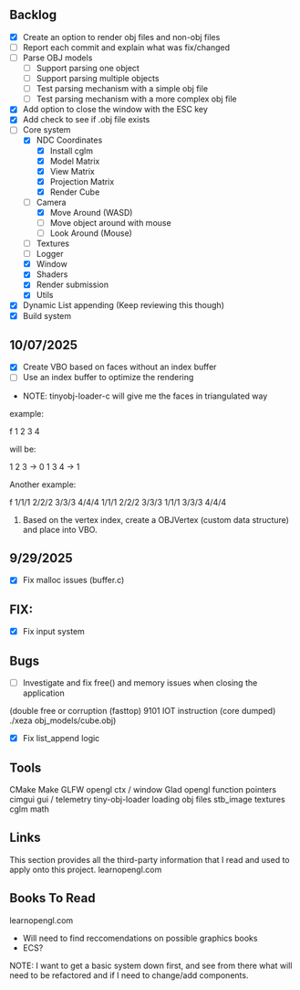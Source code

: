 ## Backlog 
- [x] Create an option to render obj files and non-obj files
- [ ] Report each commit and explain what was fix/changed
- [ ] Parse OBJ models 
    - [ ] Support parsing one object
    - [ ] Support parsing multiple objects
    - [ ] Test parsing mechanism with a simple obj file
    - [ ] Test parsing mechanism with a more complex obj file
- [x] Add option to close the window with the ESC key
- [x] Add check to see if .obj file exists 
- [ ] Core system 
    - [x] NDC Coordinates 
        - [x] Install cglm 
        - [x] Model Matrix
        - [x] View Matrix
        - [x] Projection Matrix
        - [x] Render Cube 
    - [ ] Camera 
        - [x] Move Around (WASD) 
        - [ ] Move object around with mouse
        - [ ] Look Around (Mouse) 
    - [ ] Textures 
    - [ ] Logger 
    - [x] Window
    - [x] Shaders 
    - [x] Render submission 
    - [x] Utils 
- [x] Dynamic List appending (Keep reviewing this though)
- [x] Build system

## 10/07/2025 
- [x] Create VBO based on faces without an index buffer
- [ ] Use an index buffer to optimize the rendering

* NOTE: tinyobj-loader-c will give me the faces in 
triangulated way

example:

f 1 2 3 4

will be: 

1 2 3 -> 0
1 3 4 -> 1

Another example:

f 1/1/1 2/2/2 3/3/3 4/4/4
1/1/1 2/2/2 3/3/3
1/1/1 3/3/3 4/4/4

1. Based on the vertex index, create a OBJVertex (custom data structure)
and place into VBO.


## 9/29/2025 
- [x] Fix malloc issues (buffer.c)

## FIX:
- [x] Fix input system 

## Bugs 
- [ ] Investigate and fix free() and memory issues when closing the application

(double free or corruption (fasttop)
9101 IOT instruction (core dumped)  ./xeza obj_models/cube.obj)

- [x] Fix list_append logic

## Tools
CMake
Make
GLFW opengl ctx / window
Glad opengl function pointers
cimgui gui / telemetry
tiny-obj-loader loading obj files
stb_image textures
cglm math

## Links

This section provides all the third-party information that I read and used to apply onto this project.
learnopengl.com 

## Books To Read

learnopengl.com 

* Will need to find reccomendations on possible graphics books
* ECS?

NOTE: I want to get a basic system down first, and see from there what will need to be refactored
and if I need to change/add components.
